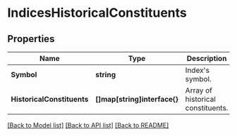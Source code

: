 # IndicesHistoricalConstituents

## Properties

Name | Type | Description | Notes
------------ | ------------- | ------------- | -------------
**Symbol** | **string** | Index&#39;s symbol. | [optional] 
**HistoricalConstituents** | **[]map[string]interface{}** | Array of historical constituents. | [optional] 

[[Back to Model list]](../README.md#documentation-for-models) [[Back to API list]](../README.md#documentation-for-api-endpoints) [[Back to README]](../README.md)


